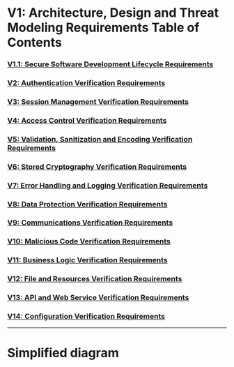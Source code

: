 

# V1: Architecture, Design and Threat Modeling Requirements Table of Contents

### [V1.1: Secure Software Development Lifecycle Requirements](V1.1%20SSDLC.md)
### [V2: Authentication Verification Requirements](Security%20Playbook/2.%20Define%20the%20role.md)
### [V3: Session Management Verification Requirements](Security%20Playbook/3.%20Nominate%20Champions.md)
### [V4: Access Control Verification Requirements](Security%20Playbook/4.%20Set%20up%20communication%20channels.md)
### [V5: Validation, Sanitization and Encoding Verification Requirements](Security%20Playbook/5.%20Build%20solid%20knowledge%20base.md)
### [V6: Stored Cryptography Verification Requirements](Security%20Playbook/6.%20Maintain%20interest.md)
### [V7: Error Handling and Logging Verification Requirements](Security%20Playbook/1.%20Identify%20teams.md)
### [V8: Data Protection Verification Requirements](Security%20Playbook/2.%20Define%20the%20role.md)
### [V9: Communications Verification Requirements](Security%20Playbook/3.%20Nominate%20Champions.md)
### [V10: Malicious Code Verification Requirements](Security%20Playbook/4.%20Set%20up%20communication%20channels.md)
### [V11: Business Logic Verification Requirements](Security%20Playbook/5.%20Build%20solid%20knowledge%20base.md)
### [V12: File and Resources Verification Requirements](Security%20Playbook/6.%20Maintain%20interest.md)
### [V13: API and Web Service Verification Requirements](Security%20Playbook/5.%20Build%20solid%20knowledge%20base.md)
### [V14: Configuration Verification Requirements](Security%20Playbook/6.%20Maintain%20interest.md)

---
# Simplified diagram
